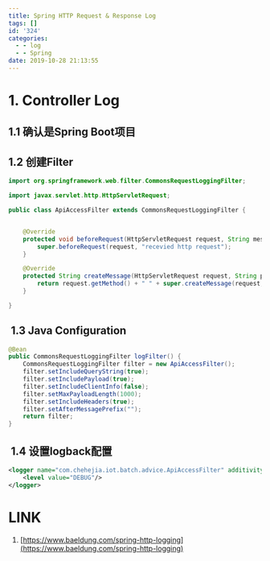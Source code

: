 ```yaml
---
title: Spring HTTP Request & Response Log
tags: []
id: '324'
categories:
  - - log
  - - Spring
date: 2019-10-28 21:13:55
---
```


# 1. Controller Log

## 1.1 确认是Spring Boot项目

## 1.2 创建Filter
```java
import org.springframework.web.filter.CommonsRequestLoggingFilter;

import javax.servlet.http.HttpServletRequest;

public class ApiAccessFilter extends CommonsRequestLoggingFilter {


    @Override
    protected void beforeRequest(HttpServletRequest request, String message) {
        super.beforeRequest(request, "recevied http request");
    }

    @Override
    protected String createMessage(HttpServletRequest request, String prefix, String suffix) {
        return request.getMethod() + " " + super.createMessage(request, prefix, suffix);
    }

}
```
##  1.3 Java Configuration
```java
@Bean
public CommonsRequestLoggingFilter logFilter() {
    CommonsRequestLoggingFilter filter = new ApiAccessFilter();
    filter.setIncludeQueryString(true);
    filter.setIncludePayload(true);
    filter.setIncludeClientInfo(false);
    filter.setMaxPayloadLength(1000);
    filter.setIncludeHeaders(true);
    filter.setAfterMessagePrefix("");
    return filter;
}
```
##  1.4 设置logback配置
```xml
<logger name="com.chehejia.iot.batch.advice.ApiAccessFilter" additivity="false">
    <level value="DEBUG"/>
</logger>
```

# LINK

1.  [https://www.baeldung.com/spring-http-logging](https://www.baeldung.com/spring-http-logging)